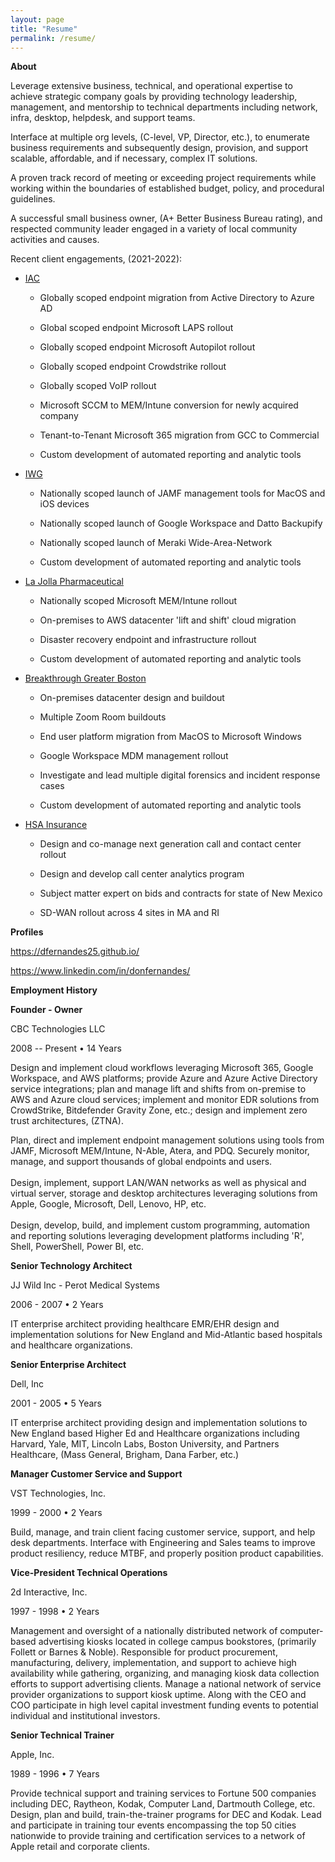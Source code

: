 ```yaml
---
layout: page
title: "Resume"
permalink: /resume/
---
```


**About**

Leverage extensive business, technical, and operational expertise to
achieve strategic company goals by providing technology leadership,
management, and mentorship to technical departments including network,
infra, desktop, helpdesk, and support teams.

Interface at multiple org levels, (C-level, VP, Director, etc.), to
enumerate business requirements and subsequently design, provision, and
support scalable, affordable, and if necessary, complex IT solutions.

A proven track record of meeting or exceeding project requirements while
working within the boundaries of established budget, policy, and
procedural guidelines.

A successful small business owner, (A+ Better Business Bureau rating),
and respected community leader engaged in a variety of local community
activities and causes.

Recent client engagements, (2021-2022):

-   [IAC](https://www.iac.com/)

    -   Globally scoped endpoint migration from Active Directory to
        Azure AD

    -   Global scoped endpoint Microsoft LAPS rollout

    -   Globally scoped endpoint Microsoft Autopilot rollout

    -   Globally scoped endpoint Crowdstrike rollout

    -   Globally scoped VoIP rollout

    -   Microsoft SCCM to MEM/Intune conversion for newly acquired
        company

    -   Tenant-to-Tenant Microsoft 365 migration from GCC to Commercial

    -   Custom development of automated reporting and analytic tools

-   [IWG](https://www.iwgplc.com/en-gb)

    -   Nationally scoped launch of JAMF management tools for MacOS and
        iOS devices

    -   Nationally scoped launch of Google Workspace and Datto Backupify

    -   Nationally scoped launch of Meraki Wide-Area-Network

    -   Custom development of automated reporting and analytic tools

-   [La Jolla Pharmaceutical](https://www.lajollapharmaceutical.com/)

    -   Nationally scoped Microsoft MEM/Intune rollout

    -   On-premises to AWS datacenter 'lift and shift' cloud migration

    -   Disaster recovery endpoint and infrastructure rollout

    -   Custom development of automated reporting and analytic tools

-   [Breakthrough Greater Boston](http://breakthroughgreaterboston.org/)

    -   On-premises datacenter design and buildout

    -   Multiple Zoom Room buildouts

    -   End user platform migration from MacOS to Microsoft Windows

    -   Google Workspace MDM management rollout

    -   Investigate and lead multiple digital forensics and incident
        response cases

    -   Custom development of automated reporting and analytic tools

-   [HSA Insurance](https://hsainsurance.com/Home.aspx)

    -   Design and co-manage next generation call and contact center
        rollout

    -   Design and develop call center analytics program

    -   Subject matter expert on bids and contracts for state of New
        Mexico

    -   SD-WAN rollout across 4 sites in MA and RI

**Profiles**

<https://dfernandes25.github.io/>

https://www.linkedin.com/in/donfernandes/

**Employment History**

**Founder - Owner**

CBC Technologies LLC

2008 -- Present • 14 Years

Design and implement cloud workflows leveraging Microsoft 365, Google
Workspace, and AWS platforms; provide Azure and Azure Active Directory
service integrations; plan and manage lift and shifts from on-premise to
AWS and Azure cloud services; implement and monitor EDR solutions from
CrowdStrike, Bitdefender Gravity Zone, etc.; design and implement zero
trust architectures, (ZTNA).

Plan, direct and implement endpoint management solutions using tools
from JAMF, Microsoft MEM/Intune, N-Able, Atera, and PDQ. Securely
monitor, manage, and support thousands of global endpoints and users.\
\
Design, implement, support LAN/WAN networks as well as physical and
virtual server, storage and desktop architectures leveraging solutions
from Apple, Google, Microsoft, Dell, Lenovo, HP, etc.\
\
Design, develop, build, and implement custom programming, automation and
reporting solutions leveraging development platforms including \'R\',
Shell, PowerShell, Power BI, etc.

**Senior Technology Architect**

JJ Wild Inc - Perot Medical Systems

2006 - 2007 • 2 Years

IT enterprise architect providing healthcare EMR/EHR design and
implementation solutions for New England and Mid-Atlantic based
hospitals and healthcare organizations.

**Senior Enterprise Architect**

Dell, Inc

2001 - 2005 • 5 Years

IT enterprise architect providing design and implementation solutions to
New England based Higher Ed and Healthcare organizations including
Harvard, Yale, MIT, Lincoln Labs, Boston University, and Partners
Healthcare, (Mass General, Brigham, Dana Farber, etc.)

**Manager Customer Service and Support**

VST Technologies, Inc.

1999 - 2000 • 2 Years

Build, manage, and train client facing customer service, support, and
help desk departments. Interface with Engineering and Sales teams to
improve product resiliency, reduce MTBF, and properly position product
capabilities.

**Vice-President Technical Operations**

2d Interactive, Inc.

1997 - 1998 • 2 Years

Management and oversight of a nationally distributed network of
computer-based advertising kiosks located in college campus bookstores,
(primarily Follett or Barnes & Noble). Responsible for product
procurement, manufacturing, delivery, implementation, and support to
achieve high availability while gathering, organizing, and managing
kiosk data collection efforts to support advertising clients. Manage a
national network of service provider organizations to support kiosk
uptime. Along with the CEO and COO participate in high level capital
investment funding events to potential individual and institutional
investors.

**Senior Technical Trainer**

Apple, Inc.

1989 - 1996 • 7 Years

Provide technical support and training services to Fortune 500 companies
including DEC, Raytheon, Kodak, Computer Land, Dartmouth College, etc.
Design, plan and build, train-the-trainer programs for DEC and Kodak.
Lead and participate in training tour events encompassing the top 50
cities nationwide to provide training and certification services to a
network of Apple retail and corporate clients.
